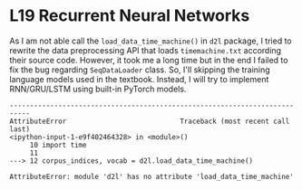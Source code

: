 # L19 Recurrent Neural Networks

As I am not able call the ```load_data_time_machine()``` in ```d2l``` package, I tried to rewrite the data preprocessing API that loads ```timemachine.txt``` according their source code. However, it took me a long time but in the end I failed to fix the bug regarding ```SeqDataLoader``` class. So, I'll skipping the training language models used in the textbook. Instead, I will try to implement RNN/GRU/LSTM using built-in PyTorch models.

```
---------------------------------------------------------------------------
AttributeError                            Traceback (most recent call last)
<ipython-input-1-e9f402464328> in <module>()
     10 import time
     11 
---> 12 corpus_indices, vocab = d2l.load_data_time_machine()

AttributeError: module 'd2l' has no attribute 'load_data_time_machine'
```
